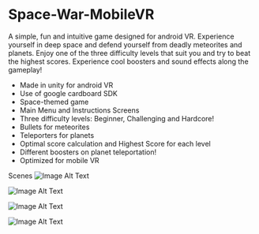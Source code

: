 # Space-War-MobileVR
A simple, fun and intuitive game designed for android VR. Experience yourself in deep space and defend yourself from deadly meteorites and planets.
Enjoy one of the three difficulty levels that suit you and try to beat the highest scores.
Experience cool boosters and sound effects along the gameplay!

* Made in unity for android VR
* Use of google cardboard SDK
* Space-themed game
* Main Menu and Instructions Screens
* Three difficulty levels: Beginner, Challenging and Hardcore!
* Bullets for meteorites
* Teleporters for planets
* Optimal score calculation and Highest Score for each level
* Different boosters on planet teleportation!
* Optimized for mobile VR

Scenes
![Image Alt Text](MainMenu.JPG)

![Image Alt Text](Instructions.JPG)

![Image Alt Text](GamePlay.JPG)

![Image Alt Text](GameOver.JPG)
